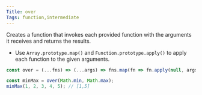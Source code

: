 ```yaml
---
Title: over
Tags: function,intermediate
---
```


Creates a function that invokes each provided function with the arguments it receives and returns the results.

- Use `Array.prototype.map()` and `Function.prototype.apply()` to apply each function to the given arguments.

```js
const over = (...fns) => (...args) => fns.map(fn => fn.apply(null, args));
```

```js
const minMax = over(Math.min, Math.max);
minMax(1, 2, 3, 4, 5); // [1,5]
```
